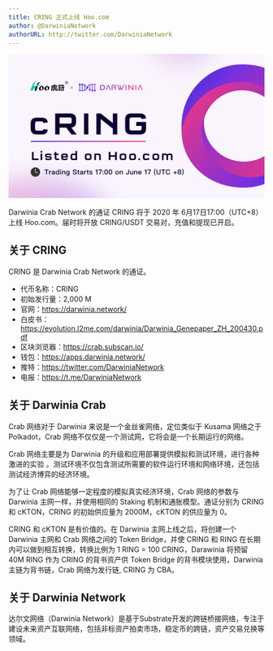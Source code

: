 ```yaml
---
title: CRING 正式上线 Hoo.com
author: @DarwiniaNetwork
authorURL: http://twitter.com/DarwiniaNetwork
---
```


![](assets/2020-06-17-cring-hoo.png)

Darwinia Crab Network 的通证 CRING 将于 2020 年 6月17日17:00（UTC+8）上线 Hoo.com。届时将开放 CRING/USDT 交易对，充值和提现已开启。

<!--truncate-->

## 关于 CRING

CRING 是 Darwinia Crab Network 的通证。

- 代币名称：CRING
- 初始发行量：2,000 M
- 官网：https://darwinia.network/
- 白皮书：https://evolution.l2me.com/darwinia/Darwinia_Genepaper_ZH_200430.pdf
- 区块浏览器：https://crab.subscan.io/
- 钱包：https://apps.darwinia.network/
- 推特：https://twitter.com/DarwiniaNetwork
- 电报：https://t.me/DarwiniaNetwork

## 关于 Darwinia Crab

Crab 网络对于 Darwinia 来说是一个金丝雀网络，定位类似于 Kusama 网络之于 Polkadot，Crab 网络不仅仅是一个测试网，它将会是一个长期运行的网络。

Crab 网络主要是为 Darwinia 的升级和应用部署提供模拟和测试环境，进行各种激进的实验 。测试环境不仅包含测试所需要的软件运行环境和网络环境，还包括测试经济博弈的经济环境。

为了让 Crab 网络能够一定程度的模拟真实经济环境，Crab 网络的参数与 Darwinia 主网一样，并使用相同的 Staking 机制和通胀模型。通证分别为 CRING 和 cKTON，CRING 的初始供应量为 2000M，cKTON 的供应量为 0。

CRING 和 cKTON 是有价值的。在 Darwinia 主网上线之后，将创建一个 Darwinia 主网和 Crab 网络之间的 Token Bridge，并使 CRING 和 RING 在长期内可以做到相互转换，转换比例为 1 RING = 100 CRING，Darawinia 将预留 40M RING 作为 CRING 的背书资产供 Token Bridge 的背书模块使用，Darwinia 主链为背书链，Crab 网络为发行链, CRING 为 CBA。

## 关于 Darwinia Network

达尔文网络（Darwinia Network）是基于Substrate开发的跨链桥接网络，专注于建设未来资产互联网络，包括非标资产拍卖市场，稳定币的跨链，资产交易兑换等领域。

